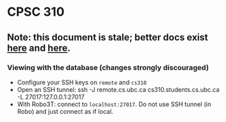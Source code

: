# CPSC 310

## Note: this document is stale; better docs exist [here](https://github.students.cs.ubc.ca/CPSC310/project-resources/blob/master/docs/README.md) and [here](https://github.students.cs.ubc.ca/CPSC310/classy-cs310-plugin).

### Viewing with the database (changes strongly discouraged)

* Configure your SSH keys on `remote` and `cs310`
* Open an SSH tunnel: ssh -J remote.cs.ubc.ca cs310.students.cs.ubc.ca -L 27017:127.0.0.1:27017
* With Robo3T: connect to `localhost:27017`. Do not use SSH tunnel (in Robo) and just connect as if local. 
